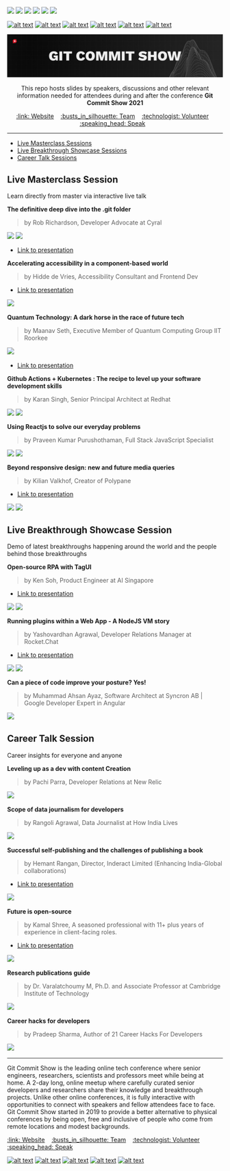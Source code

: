[![](https://img.shields.io/badge/Speakers-15-brightgreen)](https://gitcommit.show)
[![](https://img.shields.io/badge/Venue-Online-brightgreen)](https://gitcommit.show)
[![](https://img.shields.io/badge/Contributors-37-brightgreen)](https://gitcommit.show)
[![](https://img.shields.io/badge/Season-03-brightgreen)](https://gitcommit.show)
[![](https://img.shields.io/badge/Interactive-Yes-brightgreen)](https://gitcommit.show)
[![](https://img.shields.io/badge/Price-Free-brightgreen)](https://gitcommit.show)

[![alt text][4.1]][4]
[![alt text][3.1]][3]
[![alt text][2.1]][2]
[![alt text][5.1]][5]
[![alt text][6.1]][6]
[![alt text][1.1]][1]


<!-- links to social media icons -->

[1.1]: https://img.icons8.com/material/48/000000/twitter-squared.png (Tweet to us!)
[2.1]: https://img.icons8.com/material-rounded/48/000000/github.png (Contribute to our repositories)
[3.1]: https://img.icons8.com/material/48/000000/youtube--v2.png (Watch our videos)
[4.1]: https://img.icons8.com/material/48/000000/reddit.png (Check out the reddit community)
[5.1]: https://img.icons8.com/material/48/000000/telegram-app.png (Add us on Telegram)
[6.1]: https://img.icons8.com/material-rounded/48/000000/discord-logo.png (Join our discord server)


<!-- links to your social media accounts -->

[1]: https://www.twitter.com/Invide_Labs
[2]: https://www.github.com/Git-Commit-Show
[3]: https://www.youtube.com/channel/UCw0-LetPQsqO70O-8QN8MVA?sub_confirmation=1
[4]: https://www.reddit.com/r/GitCommitShow/
[5]: https://t.me/gitcommitshow
[6]: https://discord.gg/JFWP8c2gPG


![Banner Image](https://github.com/Git-Commit-Show/gcs2020/raw/master/banner_center%201500x300.jpeg.jpeg "GCS2021 Banner")

<p align="center">
	This repo hosts slides by speakers, discussions and other relevant information needed for attendees during and after the conference <b>Git Commit Show 2021</b>
</p>
<p align="center">
	<a href="http://gitcommit.show/">:link: Website</a>&nbsp;&nbsp;&nbsp;
	<a href="http://bit.ly/teamgcs">:busts_in_silhouette: Team</a>&nbsp;&nbsp;&nbsp;
	<a href="http://push.gitcommit.show/">:technologist: Volunteer</a>&nbsp;&nbsp;&nbsp;
  <a href="http://push.gitcommit.show/">:speaking_head: Speak</a>&nbsp;&nbsp;&nbsp;
</p>

<hr>

* [Live Masterclass Sessions](#live-masterclass-session)
* [Live Breakthrough Showcase Sessions](#live-breakthrough-showcase-session)
* [Career Talk Sessions](#career-talk-session)

## Live Masterclass Session

Learn directly from master via interactive live talk


**The definitive deep dive into the .git folder**

> by Rob Richardson, Developer Advocate at Cyral

[![](https://img.shields.io/badge/%23-DevelopmentWorkflow-lightgrey)](https://gitcommit.show)
[![](https://img.shields.io/badge/%23-Git-lightgrey)](https://gitcommit.show)

* [Link to presentation](https://robrich.org/presentation/2021/11/26/definitive-deep-dive-into-the-git-folder.aspx)


**Accelerating accessibility in a component-based world**

> by Hidde de Vries, Accessibility Consultant and Frontend Dev

* [Link to presentation](https://drive.google.com/file/d/1qR9AoIXDzoiRNzFgTpsqEY2Svqh_Ppsq/view?usp=sharing)

[![](https://img.shields.io/badge/%23-Accessibility-lightgrey)](https://gitcommit.show)


**Quantum Technology: A dark horse in the race of future tech**

> by Maanav Seth, Executive Member of Quantum Computing Group IIT Roorkee

[![](https://img.shields.io/badge/%23-QuantumComputing-lightgrey)](https://gitcommit.show)

* [Link to presentation](https://drive.google.com/file/d/1ZeFwL7FA7zwKqlEHoCiLK7jsuGRNZJad/view?usp=sharing)


**Github Actions + Kubernetes : The recipe to level up your software development skills**

> by Karan Singh, Senior Principal Architect at Redhat

[![](https://img.shields.io/badge/%23-DevOps-lightgrey)](https://gitcommit.show)
[![](https://img.shields.io/badge/%23-Jubernetes-lightgrey)](https://gitcommit.show)


**Using Reactjs to solve our everyday problems**

> by Praveen Kumar Purushothaman, Full Stack JavaScript Specialist 


[![](https://img.shields.io/badge/%23-FrontEnd-lightgrey)](https://gitcommit.show)
[![](https://img.shields.io/badge/%23-React-lightgrey)](https://gitcommit.show)


**Beyond responsive design: new and future media queries**

> by Kilian Valkhof, Creator of Polypane

* [Link to presentation](https://drive.google.com/file/d/1-99CfXLGpbxEC7vkvCwrRamJ-vgCgBMH/view?usp=sharing)

[![](https://img.shields.io/badge/%23-FrontEnd-lightgrey)](https://gitcommit.show)
[![](https://img.shields.io/badge/%23-CSS-lightgrey)](https://gitcommit.show)


## Live Breakthrough Showcase Session

Demo of latest breakthroughs happening around the world and the people behind those breakthroughs

**Open-source RPA with TagUI**

> by Ken Soh, Product Engineer at AI Singapore

* [Link to presentation](https://docs.google.com/presentation/d/11T2VuiBawCQ5JeCKo-H3zL2bbXjCv_sl/edit?usp=sharing&ouid=117926440804498218513&rtpof=true&sd=true)

[![](https://img.shields.io/badge/%23-Automation-lightgrey)](https://gitcommit.show)
[![](https://img.shields.io/badge/%23-RPA-lightgrey)](https://gitcommit.show)


**Running plugins within a Web App - A NodeJS VM story**

> by Yashovardhan Agrawal, Developer Relations Manager at Rocket.Chat

* [Link to presentation](https://drive.google.com/file/d/1kKcun9Djw3GrOGxOueORm7nkmLFSp61i/view?usp=sharing)

[![](https://img.shields.io/badge/%23-NodeJS-lightgrey)](https://gitcommit.show)
[![](https://img.shields.io/badge/%23-Backend-lightgrey)](https://gitcommit.show)


**Can a piece of code improve your posture? Yes!**

> by Muhammad Ahsan Ayaz, Software Architect at Syncron AB | Google Developer Expert in Angular

[![](https://img.shields.io/badge/%23-ComputerVision-lightgrey)](https://gitcommit.show)


## Career Talk Session

Career insights for everyone and anyone


**Leveling up as a dev with content Creation**

> by Pachi Parra, Developer Relations at New Relic

[![](https://img.shields.io/badge/%23-Writing-lightgrey)](https://gitcommit.show)

**Scope of data journalism for developers**

> by Rangoli Agrawal, Data Journalist at How India Lives

[![](https://img.shields.io/badge/%23-DataJournalism-lightgrey)](https://gitcommit.show)

**Successful self-publishing and the challenges of publishing a book**

> by Hemant Rangan, Director, Inderact Limited (Enhancing India-Global collaborations)

* [Link to presentation](https://drive.google.com/file/d/1Oy8xF-syY3YTv8oOnoTvp_s9k4P73qf_/view?usp=sharing)

[![](https://img.shields.io/badge/%23-Publishing-lightgrey)](https://gitcommit.show)

**Future is open-source**

> by Kamal Shree, A seasoned professional with 11+ plus years of experience in client-facing roles.

* [Link to presentation](https://docs.google.com/presentation/d/1-En4FGp_uZgH5KqPsAAVkVl5drTc-Pwr/edit?usp=sharing&ouid=117926440804498218513&rtpof=true&sd=true)

[![](https://img.shields.io/badge/%23-Open%20Source-lightgrey)](https://gitcommit.show)

**Research publications guide**

> by Dr. Varalatchoumy M, Ph.D. and Associate Professor at Cambridge Institute of Technology

[![](https://img.shields.io/badge/%23-Research-lightgrey)](https://gitcommit.show)

**Career hacks for developers**

> by Pradeep Sharma, Author of 21 Career Hacks For Developers

[![](https://img.shields.io/badge/%23-Career-lightgrey)](https://gitcommit.show)



<hr>

Git Commit Show is the leading online tech conference where senior engineers, researchers, scientists and professors meet while being at home.
A 2-day long, online meetup where carefully curated senior developers and researchers share their knowledge and breakthrough projects.
Unlike other online conferences, it is fully interactive with opportunities to connect with speakers and fellow attendees face to face.
Git Commit Show started in 2019 to provide a better alternative to physical conferences by being open, free and inclusive of people who come from remote locations and modest backgrounds.


<p align="left">
	<a href="http://gitcommit.show/">:link: Website</a>&nbsp;&nbsp;&nbsp;
	<a href="http://bit.ly/teamgcs">:busts_in_silhouette: Team</a>&nbsp;&nbsp;&nbsp;
	<a href="http://push.gitcommit.show/">:technologist: Volunteer</a>&nbsp;&nbsp;&nbsp;
  <a href="http://push.gitcommit.show/">:speaking_head: Speak</a>&nbsp;&nbsp;&nbsp;
</p>

[![alt text][1.1]][1]
[![alt text][2.1]][2]
[![alt text][3.1]][3]
[![alt text][4.1]][4]
[![alt text][5.1]][5]

